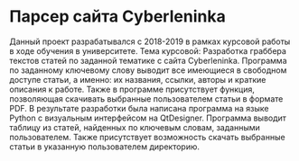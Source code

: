 # Парсер сайта Cyberleninka
Данный проект разрабатывался с 2018-2019 в рамках курсовой работы в ходе обучения в университете. Тема курсовой: Разработка граббера текстов статей по заданной тематике с сайта Cyberleninka.
Программа по заданному ключевому слову выводит все имеющиеся в свободном доступе статьи, а именно: их названия, ссылки, авторы и краткие описания к работе. Также в программе присутствует функция, позволяющая скачивать выбранные пользователем статьи в формате PDF.
В результате разработки была написана программа на языке Python с визуальным интерфейсом на QtDesigner. Программа выводит таблицу из статей, найденных по ключевым словам, заданными пользователем. Также присутствует возможность скачать выбранные статьи в указанную пользователем директорию.
